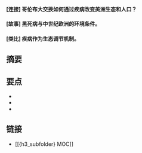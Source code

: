 #### [连接] 哥伦布大交换如何通过疾病改变美洲生态和人口？


#### [故事] 黑死病与中世纪欧洲的环境条件。


#### [类比] 疾病作为生态调节机制。


## 摘要


## 要点

- 
- 
- 

## 链接

- [[{h3_subfolder} MOC]]
